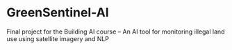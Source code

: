 # GreenSentinel-AI
Final project for the Building AI course – An AI tool for monitoring illegal land use using satellite imagery and NLP
